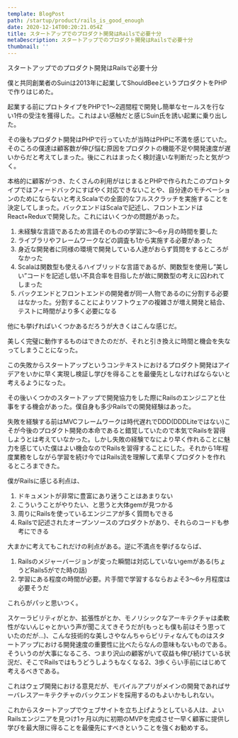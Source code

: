 ```yaml
---
template: BlogPost
path: /startup/product/rails_is_good_enough
date: 2020-12-14T00:20:21.054Z
title: スタートアップでのプロダクト開発はRailsで必要十分
metaDescription: スタートアップでのプロダクト開発はRailsで必要十分
thumbnail: ''
---
```

スタートアップでのプロダクト開発はRailsで必要十分

僕と共同創業者のSuinは2013年に起業してShouldBeeというプロダクトをPHPで作りはじめた。

起業する前にプロトタイプをPHPで1〜2週間程で開発し簡単なセールスを行ない1件の受注を獲得した。これはよい感触だと感じSuin氏を誘い起業に乗り出した。

その後もプロダクト開発はPHPで行っていたが当時はPHPに不満を感じていた。そのころの僕達は顧客数が伸び悩む原因をプロダクトの機能不足や開発速度が遅いからだと考えてしまった。後にこれはまったく検討違いな判断だったと気がつく。

本格的に顧客がつき、たくさんの利用がはじまるとPHPで作られたこのプロトタイプではフィードバックにすばやく対応できないことや、自分達のモチベーションのためにならないと考えScalaでの全面的なフルスクラッチを実施することを決定してしまった。バックエンドはScalaで記述し、フロントエンドはReact+Reduxで開発した。これにはいくつかの問題があった。

1. 未経験な言語であるため言語そのものの学習に3〜6ヶ月の時間を要した
2. ライブラリやフレームワークなどの調査も1から実施する必要があった
3. 身近な開発者に同様の環境で開発している人達がおらず質問をするところがなかった
4. Scalaは関数型も使えるハイブリッドな言語であるが、関数型を使用し”美しい”コードを記述し低い不具合率を目指したが故に関数型の考えに囚われてしまった
5. バックエンドとフロントエンドの開発者が同一人物であるのに分割する必要はなかった。分割することによりソフトウェアの複雑さが増え開発と結合、テストに時間がより多く必要になる

他にも挙げればいくつかあるだろうが大きくはこんな感じだ。

美しく完璧に動作するものはできたのだが、それと引き換えに時間と機会を失なってしまうことになった。

この失敗からスタートアップというコンテキストにおけるプロダクト開発はアイデアをいかに早く実現し検証し学びを得ることを最優先としなければならないと考えるようになった。

その後いくつかのスタートアップで開発協力をした際にRailsのエンジニアと仕事をする機会があった。僕自身も多少Railsでの開発経験はあった。

失敗を経験する前はMVCフレームワークは時代遅れでDDD(DDDLiteではない)こそが今後のプロダクト開発の本命であると錯覚していたので本気でRailsを習得しようとは考えていなかった。しかし失敗の経験でなにより早く作れることに魅力を感じていた僕はよい機会なのでRailsを習得することにした。それから1年程度業務をしながら学習を続け今ではRails流を理解して素早くプロダクトを作れるところまできた。

僕がRailsに感じる利点は、

1. ドキュメントが非常に豊富にあり迷うことはあまりない
2. こういうことがやりたい、と思うと大体gemが見つかる
3. 周りにRailsを使っているエンジニアが多く質問もできる
4. Railsで記述されたオープンソースのプロダクトがあり、それらのコードも参考にできる

大まかに考えてもこれだけの利点がある。逆に不満点を挙げるならば、

1. Railsのメジャーバージョンが変った瞬間は対応していないgemがある(ちょうどRails5がでた時の話)
2. 学習にある程度の時間が必要。片手間で学習するならおよそ3〜6ヶ月程度は必要そうだ

これらがパッと思いつく。

スケーラビリティがとか、拡張性がとか、モノリシックなアーキテクチャは柔軟性がないんじゃとかいう声が聞こえてきそうだが(もっとも僕も前はそう思っていたのだが…)、こんな技術的な美しさやなんちゃらビリティなんてものはスタートアップにおける開発速度の重要性に比べたらなんの意味もないものである。そういうのが大事になるころ、つまり沢山の顧客がいて収益も伸び続けている状況だ、そこでRailsではもうどうしようもなくなる2、3歩くらい手前にはじめて考えるべきである。

これはウェブ開発における意見だが、モバイルアプリがメインの開発であればサーバレスアーキテクチャのバックエンドを採用するのもよいかもしれない。

これからスタートアップでウェブサイトを立ち上げようとしている人は、よいRailsエンジニアを見つけ1ヶ月以内に初期のMVPを完成させ一早く顧客に提供し学びを最大限に得ることを最優先にすべきということを強くお勧めする。
